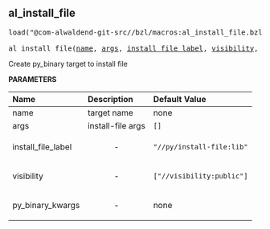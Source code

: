 <!-- Generated with Stardoc: http://skydoc.bazel.build -->



<a id="al_install_file"></a>

## al_install_file

<pre>
load("@com-alwaldend-git-src//bzl/macros:al_install_file.bzl", "al_install_file")

al_install_file(<a href="#al_install_file-name">name</a>, <a href="#al_install_file-args">args</a>, <a href="#al_install_file-install_file_label">install_file_label</a>, <a href="#al_install_file-visibility">visibility</a>, <a href="#al_install_file-py_binary_kwargs">**py_binary_kwargs</a>)
</pre>

Create py_binary target to install file

**PARAMETERS**


| Name  | Description | Default Value |
| :------------- | :------------- | :------------- |
| <a id="al_install_file-name"></a>name |  target name   |  none |
| <a id="al_install_file-args"></a>args |  install-file args   |  `[]` |
| <a id="al_install_file-install_file_label"></a>install_file_label |  <p align="center"> - </p>   |  `"//py/install-file:lib"` |
| <a id="al_install_file-visibility"></a>visibility |  <p align="center"> - </p>   |  `["//visibility:public"]` |
| <a id="al_install_file-py_binary_kwargs"></a>py_binary_kwargs |  <p align="center"> - </p>   |  none |


